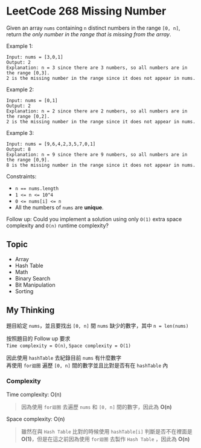 # LeetCode 268 Missing Number
Given an array `nums` containing `n` distinct numbers in the range `[0, n]`, return *the only number in the range that is missing from the array*.

Example 1:
```
Input: nums = [3,0,1]
Output: 2
Explanation: n = 3 since there are 3 numbers, so all numbers are in the range [0,3].
2 is the missing number in the range since it does not appear in nums.
```

Example 2:
```
Input: nums = [0,1]
Output: 2
Explanation: n = 2 since there are 2 numbers, so all numbers are in the range [0,2].
2 is the missing number in the range since it does not appear in nums.
```

Example 3:
```
Input: nums = [9,6,4,2,3,5,7,0,1]
Output: 8
Explanation: n = 9 since there are 9 numbers, so all numbers are in the range [0,9].
8 is the missing number in the range since it does not appear in nums.
```

Constraints:

- `n == nums.length`
- `1 <= n <= 10^4`
- `0 <= nums[i] <= n`
- All the numbers of `nums` are **unique**.

Follow up: Could you implement a solution using only `O(1)` extra space complexity and `O(n)` runtime complexity?

## Topic
- Array
- Hash Table
- Math
- Binary Search
- Bit Manipulation
- Sorting

## My Thinking
題目給定 `nums`，並且要找出 `[0, n]` 間 `nums` 缺少的數字，其中 `n = len(nums)`

按照題目的 Follow up 要求<br>`Time complexity = O(n)`, `Space complexity = O(1)`

因此使用 `hashTable` 去紀錄目前 `nums` 有什麼數字<br>再使用 `for迴圈` 遍歷 `[0, n]` 間的數字並且比對是否有在 `hashTable` 內

### Complexity
Time complexity: O(n)
> 因為使用 `for迴圈` 去遍歷 `nums` 和 `[0, n]` 間的數字，因此為 **O(n)**

Space complexity: O(n)
> 雖然在與 `Hash Table` 比對的時候使用 `hashTable[i]` 判斷是否不在裡面是 **O(1)**，但是在這之前因為使用 `for迴圈` 去製作 `Hash Table` ，因此為 **O(n)**